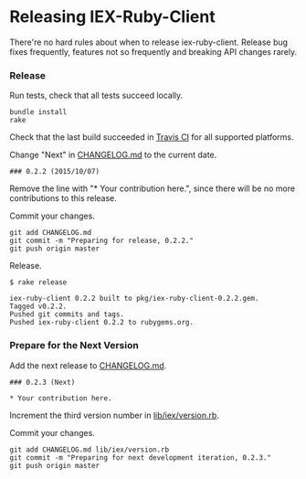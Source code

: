 # Releasing IEX-Ruby-Client

There're no hard rules about when to release iex-ruby-client. Release bug fixes frequently, features not so frequently and breaking API changes rarely.

### Release

Run tests, check that all tests succeed locally.

```
bundle install
rake
```

Check that the last build succeeded in [Travis CI](https://travis-ci.org/dblock/iex-ruby-client) for all supported platforms.

Change "Next" in [CHANGELOG.md](CHANGELOG.md) to the current date.

```
### 0.2.2 (2015/10/07)
```

Remove the line with "* Your contribution here.", since there will be no more contributions to this release.

Commit your changes.

```
git add CHANGELOG.md
git commit -m "Preparing for release, 0.2.2."
git push origin master
```

Release.

```
$ rake release

iex-ruby-client 0.2.2 built to pkg/iex-ruby-client-0.2.2.gem.
Tagged v0.2.2.
Pushed git commits and tags.
Pushed iex-ruby-client 0.2.2 to rubygems.org.
```

### Prepare for the Next Version

Add the next release to [CHANGELOG.md](CHANGELOG.md).

```
### 0.2.3 (Next)

* Your contribution here.
```

Increment the third version number in [lib/iex/version.rb](lib/iex/version.rb).

Commit your changes.

```
git add CHANGELOG.md lib/iex/version.rb
git commit -m "Preparing for next development iteration, 0.2.3."
git push origin master
```
